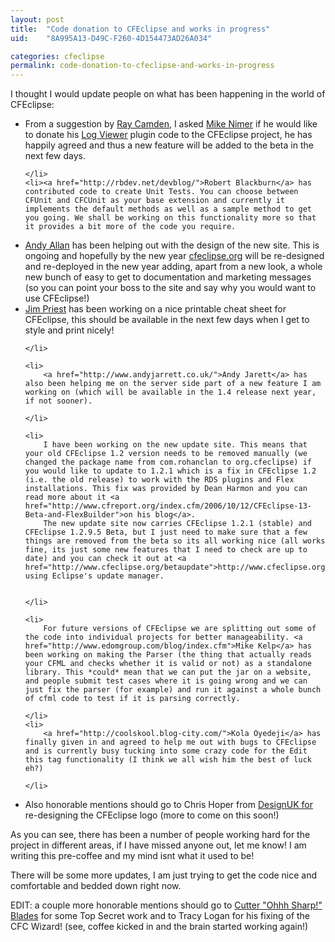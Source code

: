 ```yaml
---
layout: post
title:  "Code donation to CFEclipse and works in progress"
uid:	"8A995A13-D49C-F260-4D154473AD26A034"

categories: cfeclipse
permalink: code-donation-to-cfeclipse-and-works-in-progress
---
```

I thought I would update people on what has been happening in the world of CFEclipse:
<ul>
	<li>
		From a suggestion by <a href="http://ray.camdenfamily.com/">Ray Camden</a>, I asked <a href="http://www.mikenimer.com">Mike Nimer</a> if he would like to donate his <a href="http://www.mikenimer.com/eclipse/logviewer/index.cfm">Log Viewer</a> plugin code to the CFEclipse project, he has happily agreed and thus a new feature will be added to the beta in the next few days.

	</li>
 	<li><a href="http://rbdev.net/devblog/">Robert Blackburn</a> has contributed code to create Unit Tests. You can choose between CFUnit and CFCUnit as your base extension and currently it implements the default methods as well as a sample method to get you going. We shall be working on this functionality more so that it provides a bit more of the code you require.

</li>
	<li><a href="http://www.creative-restraint.co.uk/blog/index.cfm">Andy Allan</a> has been helping out with the design of the new site. This is ongoing and hopefully by the new year <a href="http://www.cfeclipse.org/">cfeclipse.org</a> will be re-designed and re-deployed in the new year adding, apart from a new look, a whole new bunch of easy to get to documentation and marketing messages (so you can point your boss to the site and say why you would want to use CFEclipse!)

</li>
	<li>
		<a href="http://www.thecrumb.com/">Jim Priest</a> has been working on a nice printable cheat sheet for CFEclipse, this should be available in the next few days when I get to style and print nicely!

	</li>

	<li>
		<a href="http://www.andyjarrett.co.uk/">Andy Jarett</a> has also been helping me on the server side part of a new feature I am working on (which will be available in the 1.4 release next year, if not sooner). 

	</li>
	
	<li>
		I have been working on the new update site. This means that your old CFEclipse 1.2 version needs to be removed manually (we changed the package name from com.rohanclan to org.cfeclipse) if you would like to update to 1.2.1 which is a fix in CFEclipse 1.2 (i.e. the old release) to work with the RDS plugins and Flex installations. This fix was provided by Dean Harmon and you can read more about it <a href="http://www.cfreport.org/index.cfm/2006/10/12/CFEclipse-13-Beta-and-FlexBuilder">on his blog</a>.
		The new update site now carries CFEclipse 1.2.1 (stable) and CFEclipse 1.2.9.5 Beta, but I just need to make sure that a few things are removed from the beta so its all working nice (all works fine, its just some new features that I need to check are up to date) and you can check it out at <a href="http://www.cfeclipse.org/betaupdate">http://www.cfeclipse.org/betaupdate</a> using Eclipse's update manager.


	</li>
	
	<li>
		For future versions of CFEclipse we are splitting out some of the code into individual projects for better manageability. <a href="http://www.edomgroup.com/blog/index.cfm">Mike Kelp</a> has been working on making the Parser (the thing that actually reads your CFML and checks whether it is valid or not) as a standalone library. This *could* mean that we can put the jar on a website, and people submit test cases where it is going wrong and we can just fix the parser (for example) and run it against a whole bunch of cfml code to test if it is parsing correctly.

	</li>
	<li>
		<a href="http://coolskool.blog-city.com/">Kola Oyedeji</a> has finally given in and agreed to help me out with bugs to CFEclipse and is currently busy tucking into some crazy code for the Edit this tag functionality (I think we all wish him the best of luck eh?)

	</li>
<li>
Also honorable mentions should go to Chris Hoper from <a href="http://www.designuk.com/">DesignUK for</a> re-designing the CFEclipse logo (more to come on this soon!)

</li>
</ul>

As you can see, there has been a number of people working hard for the project in different areas, if I have missed anyone out, let me know! I am writing this pre-coffee and my mind isnt what it used to be!

There will be some more updates, I am just trying to get the code nice and comfortable and bedded down right now.

EDIT: a couple more honorable mentions should go to <a href="http://blog.cutterscrossing.com/index.cfm">Cutter "Ohhh Sharp!" Blades</a> for some Top Secret work and to Tracy Logan for his fixing of the CFC Wizard! (see, coffee kicked in and the brain started working again!)